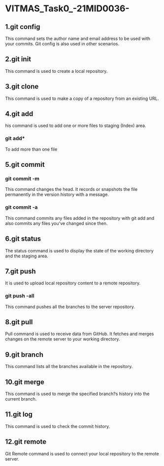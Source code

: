 # VITMAS_Task0_-21MID0036-
## 1.git config
This command sets the author name and email address to be used with your commits. Git config is also used in other scenarios.
## 2.git init
This command is used to create a local repository.
## 3.git clone
This command is used to make a copy of a repository from an existing URL.
## 4.git add
his command is used to add one or more files to staging (Index) area.
### git add*
To add more than one file
## 5.git commit
### git commit -m
This command changes the head. It records or snapshots the file permanently in the version history with a message.
### git commit -a
This command commits any files added in the repository with git add and also commits any files you've changed since then.
## 6.git status
The status command is used to display the state of the working directory and the staging area.
## 7.git push
It is used to upload local repository content to a remote repository.
### git push -all
This command pushes all the branches to the server repository.
## 8.git pull
Pull command is used to receive data from GitHub. It fetches and merges changes on the remote server to your working directory.
## 9.git branch
This command lists all the branches available in the repository.
## 10.git merge
This command is used to merge the specified branch?s history into the current branch.
## 11.git log
This command is used to check the commit history.
## 12.git remote
Git Remote command is used to connect your local repository to the remote server.
